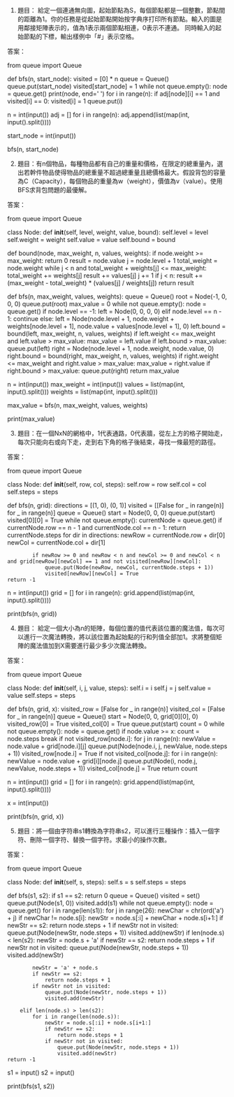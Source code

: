 

1. 題目： 給定一個連通無向圖，起始節點為S，每個節點都是一個整數，節點間的距離為1。你的任務是從起始節點開始按字典序打印所有節點。輸入的圖是用鄰接矩陣表示的，值為1表示兩個節點相連，0表示不連通。 同時輸入的起始節點的下標，輸出樣例中「#」表示空格。

答案：

from queue import Queue

def bfs(n, start_node):
    visited = [0] * n
    queue = Queue()
    queue.put(start_node)
    visited[start_node] = 1
    while not queue.empty():
        node = queue.get()
        print(node, end=' ')
        for i in range(n):
            if adj[node][i] == 1 and visited[i] == 0:
                visited[i] = 1
                queue.put(i)

n = int(input())
adj = []
for i in range(n):
    adj.append(list(map(int, input().split())))

start_node = int(input())

bfs(n, start_node)


2. 題目：有n個物品，每種物品都有自己的重量和價格，在限定的總重量內，選出若幹件物品使得物品的總重量不超過總重量且總價格最大。假設背包的容量為C（Capacity），每個物品的重量為w（weight），價值為v（value）。使用BFS求背包問題的最優解。

答案：

from queue import Queue

class Node:
	def __init__(self, level, weight, value, bound):
		self.level = level
		self.weight = weight
		self.value = value
		self.bound = bound

def bound(node, max_weight, n, values, weights):
	if node.weight >= max_weight:
		return 0
	result = node.value
	j = node.level + 1
	total_weight = node.weight
	while j < n and total_weight + weights[j] <= max_weight:
		total_weight += weights[j]
		result += values[j]
		j += 1
	if j < n:
		result += (max_weight - total_weight) * (values[j] / weights[j])
	return result

def bfs(n, max_weight, values, weights):
	queue = Queue()
	root = Node(-1, 0, 0, 0)
	queue.put(root)
	max_value = 0
	while not queue.empty():
		node = queue.get()
		if node.level == -1:
			left = Node(0, 0, 0, 0)
		elif node.level == n - 1:
			continue
		else:
			left = Node(node.level + 1, node.weight + weights[node.level + 1], node.value + values[node.level + 1], 0)
			left.bound = bound(left, max_weight, n, values, weights)
			if left.weight <= max_weight and left.value > max_value:
				max_value = left.value
			if left.bound > max_value:
				queue.put(left)
		right = Node(node.level + 1, node.weight, node.value, 0)
		right.bound = bound(right, max_weight, n, values, weights)
		if right.weight <= max_weight and right.value > max_value:
			max_value = right.value
		if right.bound > max_value:
			queue.put(right)
	return max_value

n = int(input())
max_weight = int(input())
values = list(map(int, input().split()))
weights = list(map(int, input().split()))

max_value = bfs(n, max_weight, values, weights)

print(max_value)


3. 題目：在一個NxN的網格中，1代表通路，0代表牆，從左上方的格子開始走，每次只能向右或向下走，走到右下角的格子後結束，尋找一條最短的路徑。

答案：

from queue import Queue

class Node:
	def __init__(self, row, col, steps):
		self.row = row
		self.col = col
		self.steps = steps

def bfs(n, grid):
	directions = [(1, 0), (0, 1)]
	visited = [[False for _ in range(n)] for _ in range(n)]
	queue = Queue()
	start = Node(0, 0, 0)
	queue.put(start)
	visited[0][0] = True
	while not queue.empty():
		currentNode = queue.get()
		if currentNode.row == n - 1 and currentNode.col == n - 1:
			return currentNode.steps
		for dir in directions:
			newRow = currentNode.row + dir[0]
			newCol = currentNode.col + dir[1]
			
			if newRow >= 0 and newRow < n and newCol >= 0 and newCol < n and grid[newRow][newCol] == 1 and not visited[newRow][newCol]:
				queue.put(Node(newRow, newCol, currentNode.steps + 1))
				visited[newRow][newCol] = True
	return -1

n = int(input())
grid = []
for i in range(n):
	grid.append(list(map(int, input().split())))

print(bfs(n, grid))


4. 題目： 給定一個大小為n的矩陣，每個位置的值代表該位置的魔法值，每次可以進行一次魔法轉換，將以該位置為起始點的行和列值全部加1。求將整個矩陣的魔法值加到X需要進行最少多少次魔法轉換。

答案：

from queue import Queue

class Node:
	def __init__(self, i, j, value, steps):
		self.i = i
		self.j = j
		self.value = value
		self.steps = steps

def bfs(n, grid, x):
	visited_row = [False for _ in range(n)]
	visited_col = [False for _ in range(n)]
	queue = Queue()
	start = Node(0, 0, grid[0][0], 0)
	visited_row[0] = True
	visited_col[0] = True
	queue.put(start)
	count = 0
	while not queue.empty():
		node = queue.get()
		if node.value >= x:
			count = node.steps
			break
		if not visited_row[node.i]:
			for j in range(n):
				newValue = node.value + grid[node.i][j]
				queue.put(Node(node.i, j, newValue, node.steps + 1))
			visited_row[node.i] = True
		if not visited_col[node.j]:
			for i in range(n):
				newValue = node.value + grid[i][node.j]
				queue.put(Node(i, node.j, newValue, node.steps + 1))
			visited_col[node.j] = True
	return count

n = int(input())
grid = []
for i in range(n):
	grid.append(list(map(int, input().split())))
	
x = int(input())

print(bfs(n, grid, x))


5. 題目：將一個由字符串s1轉換為字符串s2，可以進行三種操作：插入一個字符、刪除一個字符、替換一個字符。求最小的操作次數。

答案：

from queue import Queue

class Node:
	def __init__(self, s, steps):
		self.s = s
		self.steps = steps

def bfs(s1, s2):
	if s1 == s2:
		return 0
	queue = Queue()
	visited = set()
	queue.put(Node(s1, 0))
	visited.add(s1)
	while not queue.empty():
		node = queue.get()
		for i in range(len(s1)):
			for j in range(26):
				newChar = chr(ord('a') + j)
				if newChar != node.s[i]:
					newStr = node.s[:i] + newChar + node.s[i+1:]
					if newStr == s2:
						return node.steps + 1
					if newStr not in visited:
						queue.put(Node(newStr, node.steps + 1))
						visited.add(newStr)
		if len(node.s) < len(s2):
			newStr = node.s + 'a'
			if newStr == s2:
				return node.steps + 1
			if newStr not in visited:
				queue.put(Node(newStr, node.steps + 1))
				visited.add(newStr)
			
			newStr = 'a' + node.s
			if newStr == s2:
				return node.steps + 1
			if newStr not in visited:
				queue.put(Node(newStr, node.steps + 1))
				visited.add(newStr)
			
		elif len(node.s) > len(s2):
			for i in range(len(node.s)):
				newStr = node.s[:i] + node.s[i+1:]
				if newStr == s2:
					return node.steps + 1
				if newStr not in visited:
					queue.put(Node(newStr, node.steps + 1))
					visited.add(newStr)
	return -1

s1 = input()
s2 = input()

print(bfs(s1, s2))